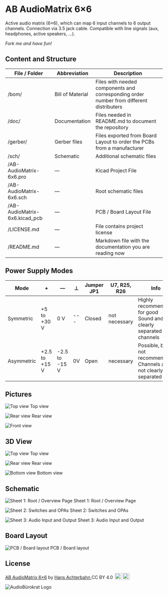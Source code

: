 # AB AudioMatrix 6×6

Active audio matrix (6×6), which can map 6 input channels to 6 output channels. Connection via 3.5 jack cable. Compatible with line signals (aux, headphones, active speakers, ...).

*Fork me and have fun!*

## Content and Structure

| File / Folder                 | Abbreviation     | Description                                                                             |
| ----------------------------- | ---------------- | --------------------------------------------------------------------------------------- |
| /bom/                         | Bill of Material | Files with needed components and corresponding order number from different distributers |
| /doc/                         | Documentation    | Files needed in README.md to document the repository                                    |
| /gerber/                      | Gerber files     | Files exported from Board Layout to order the PCBs from a manufacturer                  |
| /sch/                         | Schematic        | Additional schematic files                                                              |
| /AB-AudioMatrix-6x6.pro       | —                | Kicad Project File                                                                      |
| /AB-AudioMatrix-6x6.sch       | —                | Root schematic files                                                                    |
| /AB-AudioMatrix-6x6.kicad_pcb | —                | PCB / Board Layout File                                                                 |
| /LICENSE.md                   | —                | File contains project license                                                           |
| /README.md                    | —                | Markdown file with the documentation you are reading now                                |


## Power Supply Modes

| Mode       | +             | —             | ⊥   | Jumper JP1 | U7, R25, R26  | Info                                                              |
| ---------- | ------------- | ------------- | --- | ---------- | ------------- | ----------------------------------------------------------------- |
| Symmetric  | +5 to +30 V  | 0 V           | --- | Closed     | not necessary | Highly recommended for good Sound and clearly separated channels  |
| Asymmetric | +2.5 to +15 V | -2.5 to -15 V | 0V  | Open       | necessary     | Possible, but not recommended; Channels are not clearly separated |

## Pictures

![Top view](doc/PicTopView.jpg)
Top view

![Rear view](doc/PicRearView.jpg)
Rear view

![Front view](doc/PicFrontView.jpg)

## 3D View

![Top view](doc/3d-TopView.png)
Top view

<!--
![Rear view ](doc/3d-FrontView.png)
Front view
-->

![Rear view](doc/3d-RearView.png)
Rear view

![Bottom view](doc/3d-BottomView.png)
Bottom view


## Schematic

![Sheet 1: Root / Overview Page](doc/Schematic-1-Master.png)
Sheet 1: Root / Overview Page

![Sheet 2: Switches and OPAs](doc/Schematic-2-SwitchesOpas.png)
Sheet 2: Switches and OPAs

![Sheet 3: Audio Input and Output](doc/Schematic-3-InputOutput.png)
Sheet 3: Audio Input and Output

## Board Layout

![PCB / Board layout](doc/Board.png)
PCB / Board layout


## License

<p xmlns:dct="http://purl.org/dc/terms/" xmlns:cc="http://creativecommons.org/ns#" class="license-text"><a rel="cc:attributionURL" href="https://github.com/HansAchterbahn/AB-AudioMatrix-6x6"><span rel="dct:title">AB AudioMatrix 6×6</span></a> by <a rel="cc:attributionURL" href="https://github.com/HansAchterbahn/"><span rel="cc:attributionName">Hans Achterbahn </span></a>CC BY 4.0 <a href="https://creativecommons.org/licenses/by/4.0"><img style="height:22px!important;margin-left: 3px;vertical-align:text-bottom;" src="https://search.creativecommons.org/static/img/cc_icon.svg" /><img  style="height:22px!important;margin-left: 3px;vertical-align:text-bottom;" src="https://search.creativecommons.org/static/img/cc-by_icon.svg" /></a></p>

![AudioBürokrat Logo](doc/AB-Icon.svg)
